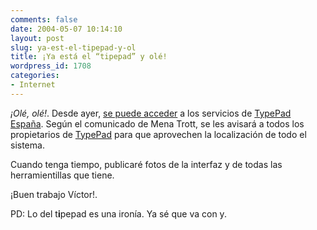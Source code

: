 ```yaml
---
comments: false
date: 2004-05-07 10:14:10
layout: post
slug: ya-est-el-tipepad-y-ol
title: ¡Ya está el “tipepad” y olé!
wordpress_id: 1708
categories:
- Internet
---
```


_¡Olé, olé!_. Desde ayer, [se puede acceder](http://rvr.typepad.com/linotipo/2004/05/ya_est_aqu_type.html) a los servicios de [TypePad España](http://www.typepad.com/sitees/). Según el comunicado de Mena Trott, se les avisará a todos los propietarios de [TypePad](http://www.typepad.com/) para que aprovechen la localización de todo el sistema.





Cuando tenga tiempo, publicaré fotos de la interfaz y de todas las herramientillas que tiene.





¡Buen trabajo Víctor!.





PD: Lo del t**i**pepad es una ironía. Ya sé que va con y.




 
